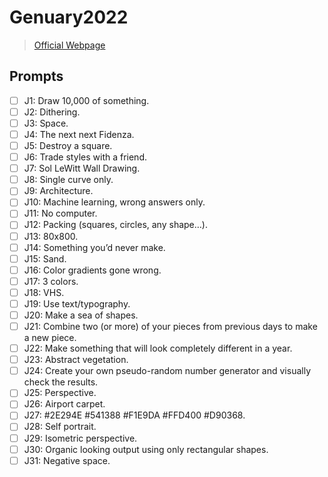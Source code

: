 # Genuary2022

> [Official Webpage](https://genuary.art/)

## Prompts

- [ ] J1: Draw 10,000 of something.
- [ ] J2: Dithering.
- [ ] J3: Space.
- [ ] J4: The next next Fidenza.
- [ ] J5: Destroy a square.
- [ ] J6: Trade styles with a friend.
- [ ] J7: Sol LeWitt Wall Drawing.
- [ ] J8: Single curve only.
- [ ] J9: Architecture.
- [ ] J10: Machine learning, wrong answers only.
- [ ] J11: No computer.
- [ ] J12: Packing (squares, circles, any shape…).
- [ ] J13: 80x800.
- [ ] J14: Something you’d never make.
- [ ] J15: Sand.
- [ ] J16: Color gradients gone wrong.
- [ ] J17: 3 colors.
- [ ] J18: VHS.
- [ ] J19: Use text/typography.
- [ ] J20: Make a sea of shapes.
- [ ] J21: Combine two (or more) of your pieces from previous days to make a new piece.
- [ ] J22: Make something that will look completely different in a year.
- [ ] J23: Abstract vegetation.
- [ ] J24: Create your own pseudo-random number generator and visually check the results.
- [ ] J25: Perspective.
- [ ] J26: Airport carpet.
- [ ] J27: #2E294E #541388 #F1E9DA #FFD400 #D90368.
- [ ] J28: Self portrait.
- [ ] J29: Isometric perspective.
- [ ] J30: Organic looking output using only rectangular shapes.
- [ ] J31: Negative space.